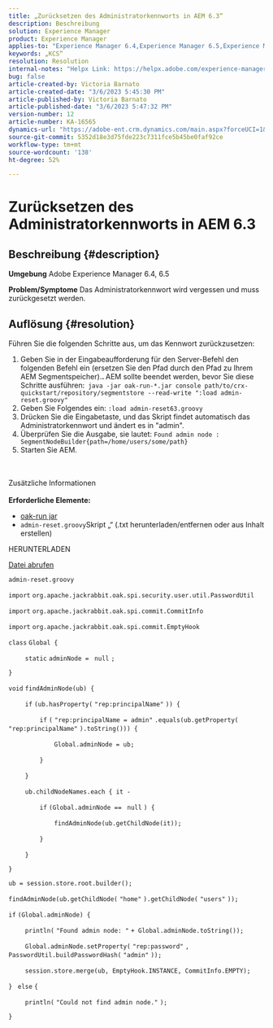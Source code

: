 ```yaml
---
title: „Zurücksetzen des Administratorkennworts in AEM 6.3“
description: Beschreibung
solution: Experience Manager
product: Experience Manager
applies-to: "Experience Manager 6.4,Experience Manager 6.5,Experience Manager"
keywords: „KCS“
resolution: Resolution
internal-notes: "Helpx Link: https://helpx.adobe.com/experience-manager/kb/How-to-reset-the-admin-password-in-AEM-6-3.html"
bug: false
article-created-by: Victoria Barnato
article-created-date: "3/6/2023 5:45:30 PM"
article-published-by: Victoria Barnato
article-published-date: "3/6/2023 5:47:32 PM"
version-number: 12
article-number: KA-16565
dynamics-url: "https://adobe-ent.crm.dynamics.com/main.aspx?forceUCI=1&pagetype=entityrecord&etn=knowledgearticle&id=4d21f9a9-46bc-ed11-83ff-6045bd006a22"
source-git-commit: 5352d18e3d75fde223c7311fce5b45be0faf92ce
workflow-type: tm+mt
source-wordcount: '138'
ht-degree: 52%

---
```


# Zurücksetzen des Administratorkennworts in AEM 6.3

## Beschreibung {#description}

<b>Umgebung</b>
Adobe Experience Manager 6.4, 6.5


<b>Problem/Symptome</b>
Das Administratorkennwort wird vergessen und muss zurückgesetzt werden.


## Auflösung {#resolution}


Führen Sie die folgenden Schritte aus, um das Kennwort zurückzusetzen:

1. Geben Sie in der Eingabeaufforderung für den Server-Befehl den folgenden Befehl ein (ersetzen Sie den Pfad durch den Pfad zu Ihrem AEM Segmentspeicher).<b>. </b>AEM sollte beendet werden, bevor Sie diese Schritte ausführen:` java -jar oak-run-*.jar console path/to/crx-quickstart/repository/segmentstore --read-write ":load admin-reset.groovy"`
2. Geben Sie Folgendes ein: `:load admin-reset63.groovy`
3. Drücken Sie die Eingabetaste, und das Skript findet automatisch das Administratorkennwort und ändert es in &quot;admin&quot;.
4. Überprüfen Sie die Ausgabe, sie lautet: `Found admin node : SegmentNodeBuilder{path=/home/users/some/path}`
5. Starten Sie AEM.

<br><br>Zusätzliche Informationen<br><br>
<b>Erforderliche Elemente:</b>

- [oak-run jar](https://repo1.maven.org/maven2/org/apache/jackrabbit/oak-run/)
- `admin-reset.groovy`Skript „“ (.txt herunterladen/entfernen oder aus Inhalt erstellen)


HERUNTERLADEN

[Datei abrufen](https://helpx.adobe.com/content/dam/help/en/experience-manager/kb/How-to-reset-the-admin-password-in-AEM-6-3/_jcr_content/main-pars/download_section/download-1/admin-reset_groovy.txt "admin-reset.groovy.txt")

`admin-reset.groovy`



`import` `org.apache.jackrabbit.oak.spi.security.user.util.PasswordUtil`

`import` `org.apache.jackrabbit.oak.spi.commit.CommitInfo`

`import` `org.apache.jackrabbit.oak.spi.commit.EmptyHook`



`class` `Global {`

`    ` `static` `adminNode = ` `null` `;`

`}`



`void` `findAdminNode(ub) {`

`    ` `if` `(ub.hasProperty(` `"rep:principalName"` `)) {`

`        ` `if` `(` `"rep:principalName = admin"` `.equals(ub.getProperty(` `"rep:principalName"` `).toString())) {`

`            ` `Global.adminNode = ub;`

`        ` `}`

`    ` `}`

`    ` `ub.childNodeNames.each { it -`

`        ` `if` `(Global.adminNode == ` `null` `) {`

`            ` `findAdminNode(ub.getChildNode(it));`

`        ` `}`

`    ` `}`

`}`



`ub = session.store.root.builder();`

`findAdminNode(ub.getChildNode(` `"home"` `).getChildNode(` `"users"` `));`



`if` `(Global.adminNode) {`

`    ` `println(` `"Found admin node: "` `+ Global.adminNode.toString());`

`    ` `Global.adminNode.setProperty(` `"rep:password"` `, PasswordUtil.buildPasswordHash(` `"admin"` `));`

`    ` `session.store.merge(ub, EmptyHook.INSTANCE, CommitInfo.EMPTY);`

`} ` `else` `{`

`    ` `println(` `"Could not find admin node."` `);`

`}`
